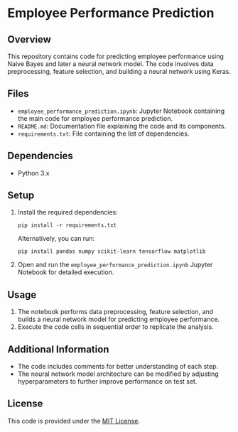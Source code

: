 # Employee Performance Prediction

## Overview

This repository contains code for predicting employee performance using Naive Bayes and later a neural network model. The code involves data preprocessing, feature selection, and building a neural network using Keras.

## Files

* `employee_performance_prediction.ipynb`: Jupyter Notebook containing the main code for employee performance prediction.
* `README.md`: Documentation file explaining the code and its components.
* `requirements.txt`: File containing the list of dependencies.

## Dependencies

* Python 3.x

## Setup

1. Install the required dependencies:

   <pre><div class="bg-black rounded-md"><div class="flex items-center relative text-gray-200 bg-gray-800 dark:bg-token-surface-primary px-4 py-2 text-xs font-sans justify-between rounded-t-md"></div><div class="p-4 overflow-y-auto"><code class="!whitespace-pre hljs language-bash">pip install -r requirements.txt
   </code></div></div></pre>

   Alternatively, you can run:

   <pre><div class="bg-black rounded-md"><div class="flex items-center relative text-gray-200 bg-gray-800 dark:bg-token-surface-primary px-4 py-2 text-xs font-sans justify-between rounded-t-md"></span></div><div class="p-4 overflow-y-auto"><code class="!whitespace-pre hljs language-bash">pip install pandas numpy scikit-learn tensorflow matplotlib
   </code></div></div></pre>
2. Open and run the `employee_performance_prediction.ipynb` Jupyter Notebook for detailed execution.

## Usage

1. The notebook performs data preprocessing, feature selection, and builds a neural network model for predicting employee performance.
2. Execute the code cells in sequential order to replicate the analysis.

## Additional Information

* The code includes comments for better understanding of each step.
* The neural network model architecture can be modified by adjusting hyperparameters to further improve performance on test set.

## License

This code is provided under the [MIT License]().
